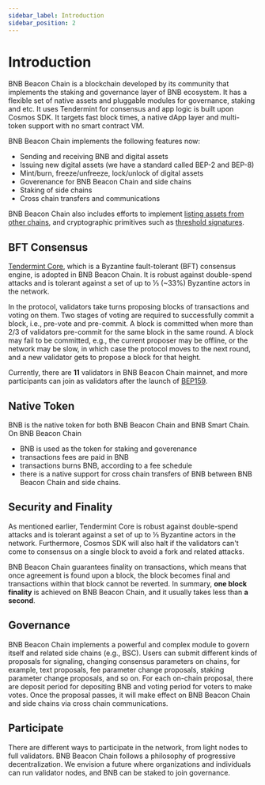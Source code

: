 ```yaml
---
sidebar_label: Introduction
sidebar_position: 2
---
```

# Introduction

BNB Beacon Chain is a blockchain developed by its community that implements the staking and governance layer of BNB ecosystem. It has a flexible set of native assets and pluggable modules for governance, staking and etc. It uses Tendermint for consensus and app logic is built upon Cosmos SDK. It targets fast block times, a native dApp layer and multi-token support with no smart contract VM.

BNB Beacon Chain implements the following features now:

- Sending and receiving BNB and digital assets
- Issuing new digital assets (we have a standard called BEP-2 and BEP-8)
- Mint/burn, freeze/unfreeze, lock/unlock of digital assets
- Goverenance for BNB Beacon Chain and side chains
- Staking of side chains
- Cross chain transfers and communications

BNB Beacon Chain also includes efforts to implement [listing assets from other chains](../beaconchain/atomic-swap.md), and cryptographic primitives such as [threshold signatures](../beaconchain/learn/threshold-signature-scheme.md).


## BFT Consensus

[Tendermint Core](https://tendermint.com/core/), which is a Byzantine fault-tolerant (BFT) consensus engine, is adopted in BNB Beacon Chain. 
It is robust against double-spend attacks and is tolerant against a set of up to ⅓ (~33%) Byzantine actors in the network. 

In the protocol, validators take turns proposing blocks of transactions and voting on them.
Two stages of voting are required to successfully commit a block, i.e., pre-vote and pre-commit.
A block is committed when more than 2/3 of validators pre-commit for the same block in the same round.
A block may fail to be committed, e.g., the current proposer may be offline, or the network may be slow, in which case the protocol moves to the next round, and a new validator gets to propose a block for that height. 

Currently, there are **11** validators in BNB Beacon Chain mainnet, and more participants can join as validators after the launch of [BEP159](https://github.com/bnb-chain/BEPs/blob/master/BEP159.md).

## Native Token

BNB is the native token for both BNB Beacon Chain and BNB Smart Chain. On BNB Beacon Chain
- BNB is used as the token for staking and goverenance
- transactions fees are paid in BNB
- transactions burns BNB, according to a fee schedule
- there is a native support for cross chain transfers of BNB between BNB Beacon Chain and side chains.


## Security and Finality

As mentioned earlier, Tendermint Core is robust against double-spend attacks and is tolerant against a set of up to ⅓ Byzantine actors in the network.
Furthermore, Cosmos SDK will also halt if the validators can't come to consensus on a single block to avoid a fork and related attacks.

BNB Beacon Chain guarantees finality on transactions, which means that once agreement is found upon a block, the block becomes final and transactions within that block cannot be reverted.
In summary, **one block finality** is achieved on BNB Beacon Chain, and it usually takes less than **a second**.


## Governance

BNB Beacon Chain implements a powerful and complex module to govern itself and related side chains (e.g., BSC). 
Users can submit different kinds of proposals for signaling, changing consensus parameters on chains, for example, text proposals, fee parameter change proposals, staking parameter change proposals, and so on.
For each on-chain proposal, there are deposit period for depositing BNB and voting period for voters to make votes. 
Once the proposal passes, it will make effect on BNB Beacon Chain and side chains via cross chain communications. 


## Participate

There are different ways to participate in the network, from light nodes to full validators. BNB Beacon Chain follows a philosophy of progressive decentralization. We envision a future where organizations and individuals can run validator nodes, and BNB can be staked to join governance.
